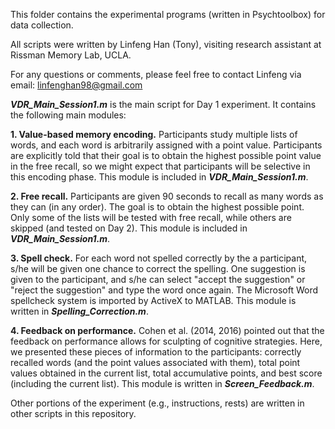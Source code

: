 This folder contains the experimental programs (written in Psychtoolbox) for data collection.

All scripts were written by Linfeng Han (Tony), visiting research assistant at Rissman Memory Lab, UCLA.

For any questions or comments, please feel free to contact Linfeng via email: linfenghan98@gmail.com

***VDR_Main_Session1.m*** is the main script for Day 1 experiment. It contains the following main modules:

**1. Value-based memory encoding.** Participants study multiple lists of words, and each word is arbitrarily assigned with a point value. Participants are explicitly told that their goal is to obtain the highest possible point value in the free recall, so we might expect that participants will be selective in this encoding phase. This module is included in ***VDR_Main_Session1.m***.

**2. Free recall.** Participants are given 90 seconds to recall as many words as they can (in any order). The goal is to obtain the highest possible point. Only some of the lists will be tested with free recall, while others are skipped (and tested on Day 2). This module is included in ***VDR_Main_Session1.m***.

**3. Spell check.** For each word not spelled correctly by the a participant, s/he will be given one chance to correct the spelling. One suggestion is given to the participant, and s/he can select "accept the suggestion" or "reject the suggestion" and type the word once again. The Microsoft Word spellcheck system is imported by ActiveX to MATLAB. This module is written in ***Spelling_Correction.m***.

**4. Feedback on performance.** Cohen et al. (2014, 2016) pointed out that the feedback on performance allows for sculpting of cognitive strategies. Here, we presented these pieces of information to the participants: correctly recalled words (and the point values associated with them), total point values obtained in the current list, total accumulative points, and best score (including the current list). This module is written in ***Screen_Feedback.m***.

Other portions of the experiment (e.g., instructions, rests) are written in other scripts in this repository.
